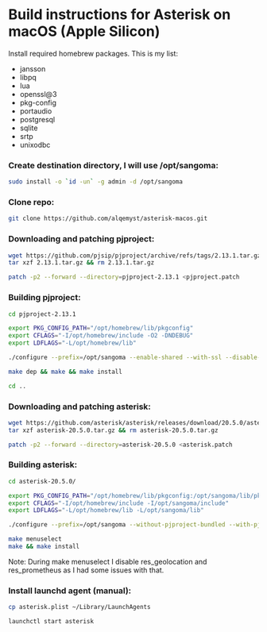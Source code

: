 # Build instructions for Asterisk on macOS (Apple Silicon)

Install required homebrew packages. This is my list:
- jansson
- libpq
- lua
- openssl@3
- pkg-config
- portaudio
- postgresql
- sqlite
- srtp
- unixodbc

### Create destination directory, I will use /opt/sangoma:
```bash
sudo install -o `id -un` -g admin -d /opt/sangoma
```

### Clone repo:
```bash
git clone https://github.com/alqemyst/asterisk-macos.git
```

### Downloading and patching pjproject:
```bash
wget https://github.com/pjsip/pjproject/archive/refs/tags/2.13.1.tar.gz
tar xzf 2.13.1.tar.gz && rm 2.13.1.tar.gz

patch -p2 --forward --directory=pjproject-2.13.1 <pjproject.patch
```

### Building pjproject:
```bash
cd pjproject-2.13.1

export PKG_CONFIG_PATH="/opt/homebrew/lib/pkgconfig"
export CFLAGS="-I/opt/homebrew/include -O2 -DNDEBUG"
export LDFLAGS="-L/opt/homebrew/lib"

./configure --prefix=/opt/sangoma --enable-shared --with-ssl --disable-resample --disable-video --disable-opencore-amr --disable-speex-codec --disable-speex-aec --disable-bcg729 --disable-gsm-codec --disable-ilbc-codec --disable-l16-codec --disable-g711-codec --disable-g722-codec --disable-g7221-codec --disable-opencore-amr --disable-silk --disable-opus --disable-video --disable-v4l2 --disable-sound --disable-ext-sound --disable-sdl --disable-libyuv --disable-ffmpeg --disable-openh264 --disable-ipp --disable-libwebrtc --with-external-pa --with-external-srtp

make dep && make && make install

cd ..
```

### Downloading and patching asterisk:
```bash
wget https://github.com/asterisk/asterisk/releases/download/20.5.0/asterisk-20.5.0.tar.gz
tar xzf asterisk-20.5.0.tar.gz && rm asterisk-20.5.0.tar.gz

patch -p2 --forward --directory=asterisk-20.5.0 <asterisk.patch
```

### Building asterisk:
```bash
cd asterisk-20.5.0/

export PKG_CONFIG_PATH="/opt/homebrew/lib/pkgconfig:/opt/sangoma/lib/pkgconfig"
export CFLAGS="-I/opt/homebrew/include -I/opt/sangoma/include"
export LDFLAGS="-L/opt/homebrew/lib -L/opt/sangoma/lib"

./configure --prefix=/opt/sangoma --without-pjproject-bundled --with-pjproject --without-iodbc --with-unixodbc=/opt/homebrew/opt/unixodbc/lib --with-sqlite3=/opt/homebrew/opt/sqlite/lib

make menuselect
make && make install
```
Note: During make menuselect I disable res_geolocation and res_prometheus as I had some issues with that.

### Install launchd agent (manual):
```bash
cp asterisk.plist ~/Library/LaunchAgents

launchctl start asterisk
```
